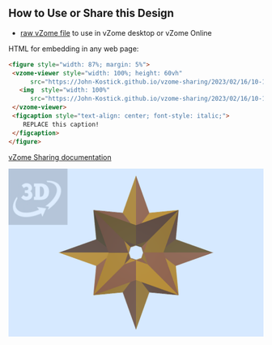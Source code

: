 
## How to Use or Share this Design

 - [raw vZome file](<https://raw.githubusercontent.com/John-Kostick/vzome-sharing/main/2023/02/16/10-17-09-4-Triangles-recovered+-White/4-Triangles-recovered+-White.vZome>) to use in vZome desktop or vZome Online
 
 HTML for embedding in any web page:
 ```html
<figure style="width: 87%; margin: 5%">
  <vzome-viewer style="width: 100%; height: 60vh"
       src="https://John-Kostick.github.io/vzome-sharing/2023/02/16/10-17-09-4-Triangles-recovered+-White/4-Triangles-recovered+-White.vZome" >
    <img  style="width: 100%"
       src="https://John-Kostick.github.io/vzome-sharing/2023/02/16/10-17-09-4-Triangles-recovered+-White/4-Triangles-recovered+-White.png" >
  </vzome-viewer>
  <figcaption style="text-align: center; font-style: italic;">
     REPLACE this caption!
  </figcaption>
</figure>
 ```

[vZome Sharing documentation](https://vzome.github.io/vzome/sharing.html#how-it-works)

![Image](<4-Triangles-recovered+-White.png>)

